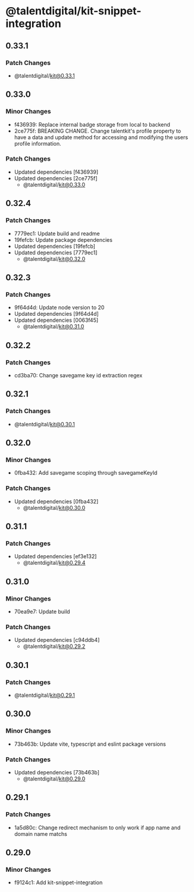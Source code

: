 # @talentdigital/kit-snippet-integration

## 0.33.1

### Patch Changes

- @talentdigital/kit@0.33.1

## 0.33.0

### Minor Changes

- f436939: Replace internal badge storage from local to backend
- 2ce775f: BREAKING CHANGE. Change talentkit's profile property to have a data and update method for accessing and modifying the users profile information.

### Patch Changes

- Updated dependencies [f436939]
- Updated dependencies [2ce775f]
  - @talentdigital/kit@0.33.0

## 0.32.4

### Patch Changes

- 7779ec1: Update build and readme
- 19fefcb: Update package dependencies
- Updated dependencies [19fefcb]
- Updated dependencies [7779ec1]
  - @talentdigital/kit@0.32.0

## 0.32.3

### Patch Changes

- 9f64d4d: Update node version to 20
- Updated dependencies [9f64d4d]
- Updated dependencies [0063f45]
  - @talentdigital/kit@0.31.0

## 0.32.2

### Patch Changes

- cd3ba70: Change savegame key id extraction regex

## 0.32.1

### Patch Changes

- @talentdigital/kit@0.30.1

## 0.32.0

### Minor Changes

- 0fba432: Add savegame scoping through savegameKeyId

### Patch Changes

- Updated dependencies [0fba432]
  - @talentdigital/kit@0.30.0

## 0.31.1

### Patch Changes

- Updated dependencies [ef3e132]
  - @talentdigital/kit@0.29.4

## 0.31.0

### Minor Changes

- 70ea9e7: Update build

### Patch Changes

- Updated dependencies [c94ddb4]
  - @talentdigital/kit@0.29.2

## 0.30.1

### Patch Changes

- @talentdigital/kit@0.29.1

## 0.30.0

### Minor Changes

- 73b463b: Update vite, typescript and eslint package versions

### Patch Changes

- Updated dependencies [73b463b]
  - @talentdigital/kit@0.29.0

## 0.29.1

### Patch Changes

- 1a5d80c: Change redirect mechanism to only work if app name and domain name matchs

## 0.29.0

### Minor Changes

- f9124c1: Add kit-snippet-integration
